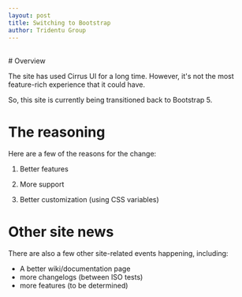 ```yaml
---
layout: post
title: Switching to Bootstrap
author: Tridentu Group
---
```


<br>
# Overview

The site has used Cirrus UI for a long time. However, it's not the most feature-rich experience that it could have.

So, this site is currently being transitioned back to Bootstrap 5.

# The reasoning

Here are a few of the reasons for the change:

1. Better features

2. More support

3. Better customization (using CSS variables)


# Other site news

There are also a few other site-related events happening,  including:

- A better wiki/documentation page
- more changelogs (between ISO tests)
- more features (to be determined)
